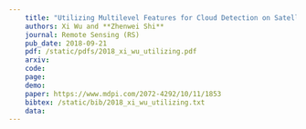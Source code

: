 ```yaml
---
    title: "Utilizing Multilevel Features for Cloud Detection on Satellite Imagery"
    authors: Xi Wu and **Zhenwei Shi**
    journal: Remote Sensing (RS)
    pub_date: 2018-09-21
    pdf: /static/pdfs/2018_xi_wu_utilizing.pdf
    arxiv: 
    code: 
    page: 
    demo: 
    paper: https://www.mdpi.com/2072-4292/10/11/1853
    bibtex: /static/bib/2018_xi_wu_utilizing.txt
    data:
---
```

    